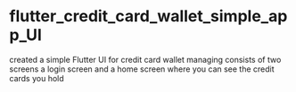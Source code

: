 # flutter_credit_card_wallet_simple_app_UI
created a simple Flutter UI for credit card wallet managing consists of two screens a login screen and a home screen where you can see the credit cards you hold  
